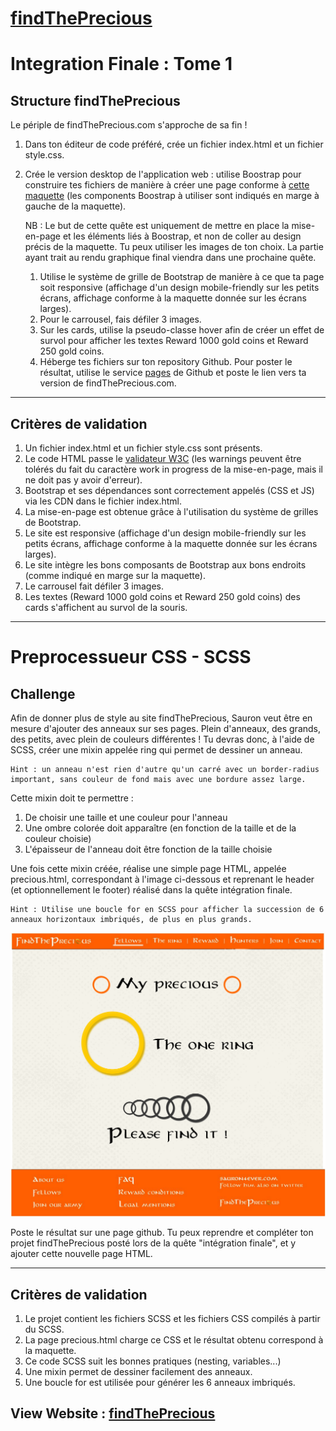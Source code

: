# [findThePrecious](lgiacalo.github.io/findThePrecious/)

# Integration Finale : Tome 1
## Structure findThePrecious

Le périple de findThePrecious.com s'approche de sa fin !
1. Dans ton éditeur de code préféré, crée un fichier index.html et un fichier style.css.
2. Crée le version desktop de l'application web : utilise Boostrap pour construire tes fichiers de manière à créer une page conforme à [cette maquette](http://images.innoveduc.fr//integration_parcours/css/css_bootstrap/maquette-with-annotations.png) (les components Boostrap à utiliser sont indiqués en marge à gauche de la maquette).

    NB : Le but de cette quête est uniquement de mettre en place la mise-en-page et les éléments liés à Boostrap, et non de coller au design précis de la maquette. Tu peux utiliser les images de ton choix. La partie ayant trait au rendu graphique final viendra dans une prochaine quête.
    1. Utilise le système de grille de Bootstrap de manière à ce que ta page soit responsive (affichage d'un design mobile-friendly sur les petits écrans, affichage conforme à la maquette donnée sur les écrans larges).
    2. Pour le carrousel, fais défiler 3 images.
    3. Sur les cards, utilise la pseudo-classe hover afin de créer un effet de survol pour afficher les textes Reward 1000 gold coins et Reward 250 gold coins.
    4. Héberge tes fichiers sur ton repository Github. Pour poster le résultat, utilise le service [pages](https://pages.github.com/) de Github et poste le lien vers ta version de findThePrecious.com.

---
## Critères de validation

 1. Un fichier index.html et un fichier style.css sont présents.
 2. Le code HTML passe le [validateur W3C](https://validator.w3.org/) (les warnings peuvent être tolérés du fait du caractère work in progress de la mise-en-page, mais il ne doit pas y avoir d'erreur).
 3. Bootstrap et ses dépendances sont correctement appelés (CSS et JS) via les CDN dans le fichier index.html.
 4. La mise-en-page est obtenue grâce à l'utilisation du système de grilles de Bootstrap.
 5. Le site est responsive (affichage d'un design mobile-friendly sur les petits écrans, affichage conforme à la maquette donnée sur les écrans larges).
 6. Le site intègre les bons composants de Bootstrap aux bons endroits (comme indiqué en marge sur la maquette).
 7. Le carrousel fait défiler 3 images.
 8. Les textes (Reward 1000 gold coins et Reward 250 gold coins) des cards s'affichent au survol de la souris.

---

# Preprocessueur CSS - SCSS

## Challenge

Afin de donner plus de style au site findThePrecious, Sauron veut être en mesure d'ajouter des anneaux sur ses pages.
Plein d'anneaux, des grands, des petits, avec plein de couleurs différentes !
Tu devras donc, à l'aide de SCSS, créer une mixin appelée ring qui permet de dessiner un anneau.

    Hint : un anneau n'est rien d'autre qu'un carré avec un border-radius important, sans couleur de fond mais avec une bordure assez large.

Cette mixin doit te permettre :

1. De choisir une taille et une couleur pour l'anneau
2. Une ombre colorée doit apparaître (en fonction de la taille et de la couleur choisie)
3. L'épaisseur de l'anneau doit être fonction de la taille choisie

Une fois cette mixin créée, réalise une simple page HTML, appelée precious.html, correspondant à l'image ci-dessous et reprenant le header (et optionnellement le footer) réalisé dans la quête intégration finale.

    Hint : Utilise une boucle for en SCSS pour afficher la succession de 6 anneaux horizontaux imbriqués, de plus en plus grands.

![drawing](img/integration_precious_scss.png)


Poste le résultat sur une page github. Tu peux reprendre et compléter ton projet findThePrecious posté lors de la quête "intégration finale", et y ajouter cette nouvelle page HTML.

---

## Critères de validation

1. Le projet contient les fichiers SCSS et les fichiers CSS compilés à partir du SCSS.
2. La page precious.html charge ce CSS et le résultat obtenu correspond à la maquette.
3. Ce code SCSS suit les bonnes pratiques (nesting, variables...)
4. Une mixin permet de dessiner facilement des anneaux.
5. Une boucle for est utilisée pour générer les 6 anneaux imbriqués.



## View Website : [findThePrecious](https://lgiacalo.github.io/findThePrecious/)
